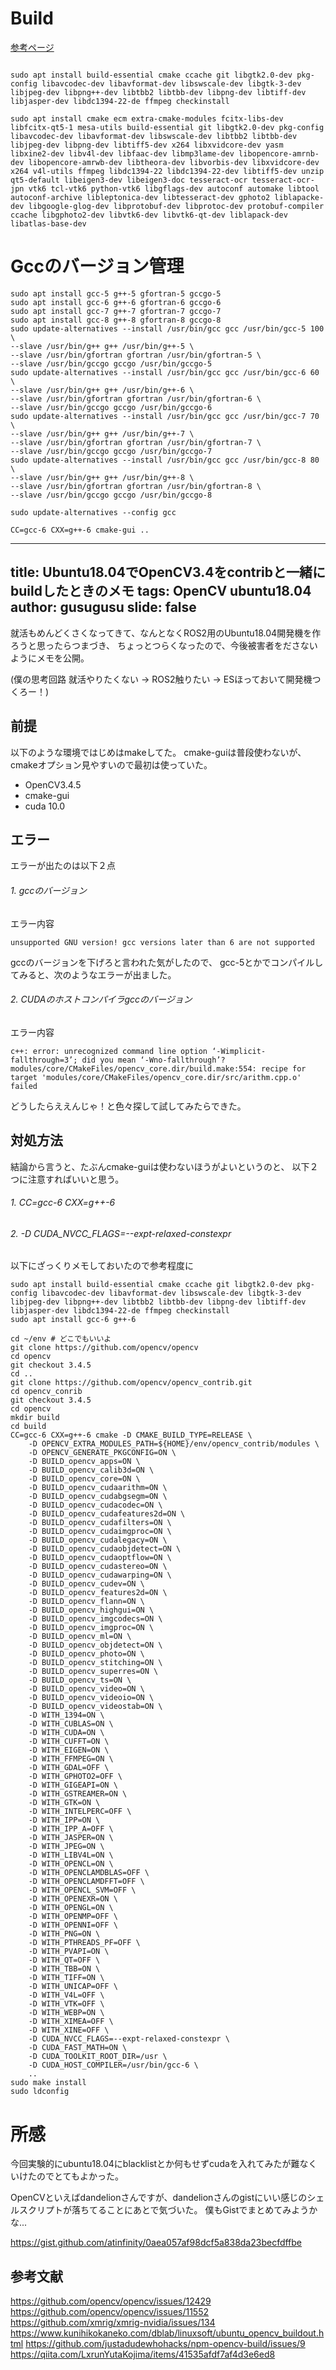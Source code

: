 # Build 

[参考ページ](ttps://www.trifields.jp/how-to-install-opencv-on-ubuntu-2742)

```

sudo apt install build-essential cmake ccache git libgtk2.0-dev pkg-config libavcodec-dev libavformat-dev libswscale-dev libgtk-3-dev libjpeg-dev libpng++-dev libtbb2 libtbb-dev libpng-dev libtiff-dev libjasper-dev libdc1394-22-de ffmpeg checkinstall 

sudo apt install cmake ecm extra-cmake-modules fcitx-libs-dev libfcitx-qt5-1 mesa-utils build-essential git libgtk2.0-dev pkg-config libavcodec-dev libavformat-dev libswscale-dev libtbb2 libtbb-dev libjpeg-dev libpng-dev libtiff5-dev x264 libxvidcore-dev yasm libxine2-dev libv4l-dev libfaac-dev libmp3lame-dev libopencore-amrnb-dev libopencore-amrwb-dev libtheora-dev libvorbis-dev libxvidcore-dev x264 v4l-utils ffmpeg libdc1394-22 libdc1394-22-dev libtiff5-dev unzip qt5-default libeigen3-dev libeigen3-doc tesseract-ocr tesseract-ocr-jpn vtk6 tcl-vtk6 python-vtk6 libgflags-dev autoconf automake libtool autoconf-archive libleptonica-dev libtesseract-dev gphoto2 liblapacke-dev libgoogle-glog-dev libprotobuf-dev libprotoc-dev protobuf-compiler ccache libgphoto2-dev libvtk6-dev libvtk6-qt-dev liblapack-dev libatlas-base-dev
```

# Gccのバージョン管理
```
sudo apt install gcc-5 g++-5 gfortran-5 gccgo-5
sudo apt install gcc-6 g++-6 gfortran-6 gccgo-6
sudo apt install gcc-7 g++-7 gfortran-7 gccgo-7
sudo apt install gcc-8 g++-8 gfortran-8 gccgo-8
sudo update-alternatives --install /usr/bin/gcc gcc /usr/bin/gcc-5 100 \
--slave /usr/bin/g++ g++ /usr/bin/g++-5 \
--slave /usr/bin/gfortran gfortran /usr/bin/gfortran-5 \
--slave /usr/bin/gccgo gccgo /usr/bin/gccgo-5
sudo update-alternatives --install /usr/bin/gcc gcc /usr/bin/gcc-6 60 \
--slave /usr/bin/g++ g++ /usr/bin/g++-6 \
--slave /usr/bin/gfortran gfortran /usr/bin/gfortran-6 \
--slave /usr/bin/gccgo gccgo /usr/bin/gccgo-6
sudo update-alternatives --install /usr/bin/gcc gcc /usr/bin/gcc-7 70 \
--slave /usr/bin/g++ g++ /usr/bin/g++-7 \
--slave /usr/bin/gfortran gfortran /usr/bin/gfortran-7 \
--slave /usr/bin/gccgo gccgo /usr/bin/gccgo-7
sudo update-alternatives --install /usr/bin/gcc gcc /usr/bin/gcc-8 80 \
--slave /usr/bin/g++ g++ /usr/bin/g++-8 \
--slave /usr/bin/gfortran gfortran /usr/bin/gfortran-8 \
--slave /usr/bin/gccgo gccgo /usr/bin/gccgo-8
```

```
sudo update-alternatives --config gcc
```

```
CC=gcc-6 CXX=g++-6 cmake-gui ..
```

---
title: Ubuntu18.04でOpenCV3.4をcontribと一緒にbuildしたときのメモ
tags: OpenCV ubuntu18.04
author: gusugusu
slide: false
---
就活もめんどくさくなってきて、なんとなくROS2用のUbuntu18.04開発機を作ろうと思ったらつまづき、
ちょっとつらくなったので、今後被害者をださないようにメモを公開。

(僕の思考回路
就活やりたくない → ROS2触りたい → ESほっておいて開発機つくろー！)

## 前提
以下のような環境ではじめはmakeしてた。
cmake-guiは普段使わないが、cmakeオプション見やすいので最初は使っていた。

* OpenCV3.4.5
* cmake-gui
* cuda 10.0

## エラー
エラーが出たのは以下２点

###### 1. gccのバージョン
エラー内容

```
unsupported GNU version! gcc versions later than 6 are not supported
```

gccのバージョンを下げろと言われた気がしたので、
gcc-5とかでコンパイルしてみると、次のようなエラーが出ました。


###### 2. CUDAのホストコンパイラgccのバージョン
エラー内容

```
c++: error: unrecognized command line option ‘-Wimplicit-fallthrough=3’; did you mean ‘-Wno-fallthrough’?
modules/core/CMakeFiles/opencv_core.dir/build.make:554: recipe for target 'modules/core/CMakeFiles/opencv_core.dir/src/arithm.cpp.o' failed
```

どうしたらええんじゃ！と色々探して試してみたらできた。

## 対処方法

結論から言うと、たぶんcmake-guiは使わないほうがよいというのと、
以下２つに注意すればいいと思う。

###### 1. CC=gcc-6 CXX=g++-6
###### 2. -D CUDA_NVCC_FLAGS=--expt-relaxed-constexpr 

以下にざっくりメモしておいたので参考程度に

```
sudo apt install build-essential cmake ccache git libgtk2.0-dev pkg-config libavcodec-dev libavformat-dev libswscale-dev libgtk-3-dev libjpeg-dev libpng++-dev libtbb2 libtbb-dev libpng-dev libtiff-dev libjasper-dev libdc1394-22-de ffmpeg checkinstall 
sudo apt install gcc-6 g++-6

cd ~/env # どこでもいいよ
git clone https://github.com/opencv/opencv
cd opencv
git checkout 3.4.5
cd ..
git clone https://github.com/opencv/opencv_contrib.git 
cd opencv_conrib
git checkout 3.4.5
cd opencv
mkdir build
cd build
CC=gcc-6 CXX=g++-6 cmake -D CMAKE_BUILD_TYPE=RELEASE \
	-D OPENCV_EXTRA_MODULES_PATH=${HOME}/env/opencv_contrib/modules \
	-D OPENCV_GENERATE_PKGCONFIG=ON \
	-D BUILD_opencv_apps=ON \
	-D BUILD_opencv_calib3d=ON \
	-D BUILD_opencv_core=ON \
	-D BUILD_opencv_cudaarithm=ON \
	-D BUILD_opencv_cudabgsegm=ON \
	-D BUILD_opencv_cudacodec=ON \
	-D BUILD_opencv_cudafeatures2d=ON \
	-D BUILD_opencv_cudafilters=ON \
	-D BUILD_opencv_cudaimgproc=ON \
	-D BUILD_opencv_cudalegacy=ON \
	-D BUILD_opencv_cudaobjdetect=ON \
	-D BUILD_opencv_cudaoptflow=ON \
	-D BUILD_opencv_cudastereo=ON \
	-D BUILD_opencv_cudawarping=ON \
	-D BUILD_opencv_cudev=ON \
	-D BUILD_opencv_features2d=ON \
	-D BUILD_opencv_flann=ON \
	-D BUILD_opencv_highgui=ON \
	-D BUILD_opencv_imgcodecs=ON \
	-D BUILD_opencv_imgproc=ON \
	-D BUILD_opencv_ml=ON \
	-D BUILD_opencv_objdetect=ON \
	-D BUILD_opencv_photo=ON \
	-D BUILD_opencv_stitching=ON \
	-D BUILD_opencv_superres=ON \
	-D BUILD_opencv_ts=ON \
	-D BUILD_opencv_video=ON \
	-D BUILD_opencv_videoio=ON \
	-D BUILD_opencv_videostab=ON \
	-D WITH_1394=ON \
	-D WITH_CUBLAS=ON \
	-D WITH_CUDA=ON \
	-D WITH_CUFFT=ON \
	-D WITH_EIGEN=ON \
	-D WITH_FFMPEG=ON \
	-D WITH_GDAL=OFF \
	-D WITH_GPHOTO2=OFF \
	-D WITH_GIGEAPI=ON \
	-D WITH_GSTREAMER=ON \
	-D WITH_GTK=ON \
	-D WITH_INTELPERC=OFF \
	-D WITH_IPP=ON \
	-D WITH_IPP_A=OFF \
	-D WITH_JASPER=ON \
	-D WITH_JPEG=ON \
	-D WITH_LIBV4L=ON \
	-D WITH_OPENCL=ON \
	-D WITH_OPENCLAMDBLAS=OFF \
	-D WITH_OPENCLAMDFFT=OFF \
	-D WITH_OPENCL_SVM=OFF \
	-D WITH_OPENEXR=ON \
	-D WITH_OPENGL=ON \
	-D WITH_OPENMP=OFF \
	-D WITH_OPENNI=OFF \
	-D WITH_PNG=ON \
	-D WITH_PTHREADS_PF=OFF \
	-D WITH_PVAPI=ON \
	-D WITH_QT=OFF \
	-D WITH_TBB=ON \
	-D WITH_TIFF=ON \
	-D WITH_UNICAP=OFF \
	-D WITH_V4L=OFF \
	-D WITH_VTK=OFF \
	-D WITH_WEBP=ON \
	-D WITH_XIMEA=OFF \
	-D WITH_XINE=OFF \
	-D CUDA_NVCC_FLAGS=--expt-relaxed-constexpr \
	-D CUDA_FAST_MATH=ON \
	-D CUDA_TOOLKIT_ROOT_DIR=/usr \
	-D CUDA_HOST_COMPILER=/usr/bin/gcc-6 \
	..
sudo make install
sudo ldconfig

```

# 所感
今回実験的にubuntu18.04にblacklistとか何もせずcudaを入れてみたが難なくいけたのでとてもよかった。

OpenCVといえばdandelionさんですが、dandelionさんのgistにいい感じのシェルスクリプトが落ちてることにあとで気づいた。
僕もGistでまとめてみようかな...

https://gist.github.com/atinfinity/0aea057af98dcf5a838da23becfdffbe

## 参考文献
https://github.com/opencv/opencv/issues/12429
https://github.com/opencv/opencv/issues/11552
https://github.com/xmrig/xmrig-nvidia/issues/134
https://www.kunihikokaneko.com/dblab/linuxsoft/ubuntu_opencv_buildout.html
https://github.com/justadudewhohacks/npm-opencv-build/issues/9
https://qiita.com/LxrunYutaKojima/items/41535afdf7af4d3e6ed8
